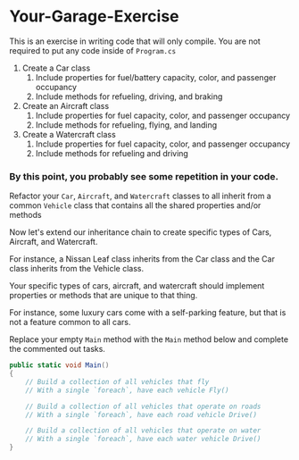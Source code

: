 # Your-Garage-Exercise
This is an exercise in writing code that will only compile. You are not required to put any code inside of `Program.cs`

1. Create a Car class
    1. Include properties for fuel/battery capacity, color, and passenger occupancy
    2. Include methods for refueling, driving, and braking
2. Create an Aircraft class
    1. Include properties for fuel capacity, color, and passenger occupancy
    2. Include methods for refueling, flying, and landing
3. Create a Watercraft class
    1. Include properties for fuel capacity, color, and passenger occupancy
    2. Include methods for refueling and driving

### By this point, you probably see some repetition in your code.

Refactor your `Car`, `Aircraft`, and `Watercraft` classes to all inherit from a common `Vehicle` class that contains all the shared properties and/or methods

Now let's extend our inheritance chain to create specific types of Cars, Aircraft, and Watercraft.

For instance, a Nissan Leaf class inherits from the Car class and the Car class inherits from the Vehicle class.

Your specific types of cars, aircraft, and watercraft should implement properties or methods that are unique to that thing.

For instance, some luxury cars come with a self-parking feature, but that is not a feature common to all cars.

Replace your empty `Main` method with the `Main` method below and complete the commented out tasks.

```csharp
public static void Main()
{
    // Build a collection of all vehicles that fly
    // With a single `foreach`, have each vehicle Fly()

    // Build a collection of all vehicles that operate on roads
    // With a single `foreach`, have each road vehicle Drive()

    // Build a collection of all vehicles that operate on water
    // With a single `foreach`, have each water vehicle Drive()
}
```

